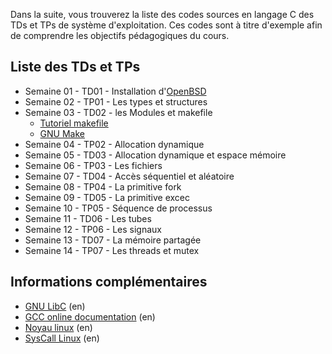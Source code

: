 Dans la suite, vous trouverez la liste des codes sources en langage C des TDs et TPs de système d'exploitation.
Ces codes sont à titre d'exemple afin de comprendre les objectifs pédagogiques du cours.

## Liste des TDs et TPs

* Semaine 01 - TD01 - Installation d'[OpenBSD](https://www.openbsd.org/faq/index.html)
* Semaine 02 - TP01 - Les types et structures
* Semaine 03 - TD02 - les Modules et makefile
    * [Tutoriel makefile](https://www.grafikart.fr/tutoriels/linux/makefile-953)
    * [GNU Make](https://www.gnu.org/software/make/manual/make.html)
* Semaine 04 - TP02 - Allocation dynamique
* Semaine 05 - TD03 - Allocation dynamique et espace mémoire
* Semaine 06 - TP03 - Les fichiers
* Semaine 07 - TD04 - Accès séquentiel et aléatoire
* Semaine 08 - TP04 - La primitive fork
* Semaine 09 - TD05 - La primitive excec
* Semaine 10 - TP05 - Séquence de processus
* Semaine 11 - TD06 - Les tubes
* Semaine 12 - TP06 - Les signaux
* Semaine 13 - TD07 - La mémoire partagée
* Semaine 14 - TP07 - Les threads et mutex

## Informations complémentaires

* [GNU LibC](https://www.gnu.org/software/libc/manual/html_mono/libc.html) (en)
* [GCC online documentation](https://gcc.gnu.org/onlinedocs/) (en)
* [Noyau linux](https://www.kernel.org/) (en)
* [SysCall Linux](http://syscalls.kernelgrok.com/) (en)
